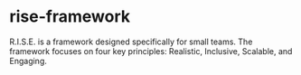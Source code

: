 # rise-framework
R.I.S.E. is a framework designed specifically for small teams. The framework focuses on four key principles: Realistic, Inclusive, Scalable, and Engaging.
